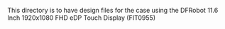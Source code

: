 This directory is to have design files for the case using the DFRobot 11.6 Inch 1920x1080 FHD eDP Touch Display (FIT0955)
